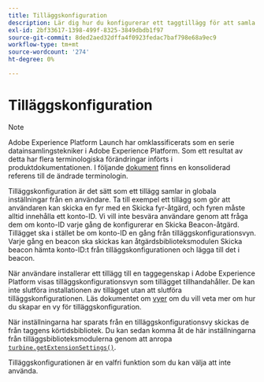 ```yaml
---
title: Tilläggskonfiguration
description: Lär dig hur du konfigurerar ett taggtillägg för att samla in globala inställningar från en användare i användargränssnittet för Adobe Experience Platform eller användargränssnittet för datainsamling.
exl-id: 2bf33617-1398-499f-8325-3849dbdb1f97
source-git-commit: 8ded2aed32dffa4f0923fedac7baf798e68a9ec9
workflow-type: tm+mt
source-wordcount: '274'
ht-degree: 0%

---
```


# Tilläggskonfiguration

>[!NOTE]
>
>Adobe Experience Platform Launch har omklassificerats som en serie datainsamlingstekniker i Adobe Experience Platform. Som ett resultat av detta har flera terminologiska förändringar införts i produktdokumentationen. I följande [dokument](../term-updates.md) finns en konsoliderad referens till de ändrade terminologin.

Tilläggskonfiguration är det sätt som ett tillägg samlar in globala inställningar från en användare. Ta till exempel ett tillägg som gör att användaren kan skicka en fyr med en Skicka fyr-åtgärd, och fyren måste alltid innehålla ett konto-ID. Vi vill inte besvära användare genom att fråga dem om konto-ID varje gång de konfigurerar en Skicka Beacon-åtgärd. Tillägget ska i stället be om konto-ID en gång från tilläggskonfigurationsvyn. Varje gång en beacon ska skickas kan åtgärdsbiblioteksmodulen Skicka beacon hämta konto-ID:t från tilläggskonfigurationen och lägga till det i beacon.

När användare installerar ett tillägg till en taggegenskap i Adobe Experience Platform visas tilläggskonfigurationsvyn som tillägget tillhandahåller. De kan inte slutföra installationen av tillägget utan att slutföra tilläggskonfigurationen. Läs dokumentet om [vyer](./web/views.md) om du vill veta mer om hur du skapar en vy för tilläggskonfiguration.

När inställningarna har sparats från en tilläggskonfigurationsvy skickas de från taggens körtidsbibliotek. Du kan sedan komma åt de här inställningarna från tilläggsbiblioteksmodulerna genom att anropa [`turbine.getExtensionSettings()`](./turbine.md#get-extension-settings).

Tilläggskonfigurationen är en valfri funktion som du kan välja att inte använda.
